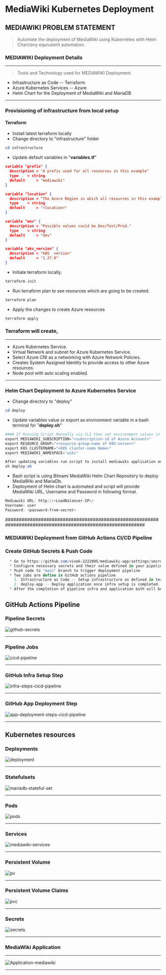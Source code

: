 # MediaWiki Kubernetes Deployment

## MEDIAWIKI PROBLEM STATEMENT
 > Automate the deployment of MediaWiki using Kubernetes with Helm Chart/any equivalent automation.

### MEDIAWIKI Deployment Details

***
> Tools and Technology used for MEDIAWIKI Deployment.
  * Infrastructure as Code -- Terraform
  * Azure Kubernetes Services -- Azure
  * Helm Chart for the Deployment of MediaWiki and MariaDB
***

### Provisioning of infrastructure from local setup
#### Terraform
 * Install latest terraform locally
 * Change directory to "infrastructure" folder
 ```powershell
 cd infrastructure
 ```
 * Update default variables in "**variables.tf**"
```json
variable "prefix" {
  description = "A prefix used for all resources in this example"
  type    = string
  default     = "mediawiki"
}

variable "location" {
  description = "The Azure Region in which all resources in this example should be provisioned"
  type    = string
  default     = "<location>"
}

variable "env" {
  description = "Possible values could be Dev/Test/Prod."
  type    = string
  default     = "dev"
}

variable "aks_version" {
  description = "K8S  version"
  default     = "1.27.9"
}
```
* Initiate terraform locally.
```powershell
terraform init
```
* Run terraform plan to see resources which are going to be created.
```powershell
terraform plan
```
* Apply the changes to create Azure resources 
```powershell
terraform apply
```

### Terraform will create,
***
  * Azure Kubernetes Service.
  * Virtual Network and subnet for Azure Kubernetes Service.
  * Select Azure CNI as a networking with Azure Network Policies.
  * Creates System Assigned Identity to provide access to other Azure resources.
  * Node pool with auto scaling enabled.
***

### Helm Chart Deployment to Azure Kubernetes Service
* Change directory to "deploy"
```powershell
cd deploy
```
* Update variables value or export as environment variable in a bash terminal for "**deploy.sh**"
```powershell
#### If Running Script Manually via CLI then set environment values in local terminal or supply proper values in this script #####
export MEDIAWIKI_SUBSCRIPTION="<subscription-id of Azure Account>"
export RESOURCE_GROUP="<resource-group-name of K8S-server>"
export K8S_CLUSTERNAME="<K8S cluster-name Name>"
export MEDIAWIKI_NAMESPACE="wiki"

After updating variables run script to install mediawiki application on AKS cluster
sh deploy.sh
```
* Bash script is using Bitnami MediaWiki Helm Chart Repository to deploy MediaWiki and MariaDb.
* Deployment of Helm chart is automated and script will provide MediaWiki URL, Username and Password in following format.
  
```powershell
Mediawiki URL: http://<LoadBalancer-IP>/
Username: user
Password: <password-from-secret>
```
###########################################################################################################

### MEDIAWIKI Deployment from GitHub Actions CI/CD Pipeline

### Create GitHub Secrets & Push Code
```powershell
  * Go to https://github.com/vivek-2222005/mediawiki-app/settings/secrets/actions
  * Configure necessary secrets and their value defined in your pipeline.
  * Push code to "main" branch to trigger deployment pipeline
  * Two jobs are define in GitHub actions pipeline
    1. Infrastructure as Code -- Setup infrastructure as defined in terraform scripts.
    2. deploy-app -- Deploy application once infra setup is completed.
  * After the completion of pipeline infra and application both will be deployed in a automated way. 
```
## GitHub Actions Pipeline 

### Pipeline Secrets
![github-secrets](https://github.com/vivek-2222005/mediawiki-application/assets/136461978/dde62fdf-3a88-4c2d-ac3f-a758b8e9d223)
***
### Pipeline Jobs
![cicd-pipeline](https://github.com/vivek-2222005/mediawiki-application/assets/136461978/b9c5dae5-9253-4ed0-9c38-bf5305bdcc51)
***
### GitHub Infra Setup Step 
![infra-steps-cicd-pipeline](https://github.com/vivek-2222005/mediawiki-application/assets/136461978/ec9e797a-9493-4bd5-9bc8-6fc29f9f543a)
***
### GitHub App Deployment Step 
![app-deployment-steps-cicd-pipeline](https://github.com/vivek-2222005/mediawiki-application/assets/136461978/e308412a-ea82-4e28-99fc-ff4c55ca3d43)
***

## Kubernetes resources

### Deployments
![deployment](https://github.com/vivek-2222005/mediawiki-application/assets/136461978/1d1a7d7d-c65c-4b59-ba12-98e89ef8eb6c)
***
### Statefulsets
![mariadb-stateful-set](https://github.com/vivek-2222005/mediawiki-application/assets/136461978/acc0ef98-09dd-4539-8694-25cd109c8a85)
***
### Pods
![pods](https://github.com/vivek-2222005/mediawiki-application/assets/136461978/ced16eca-a23c-4a5d-bad5-ca2382a869f0)
***
### Services
![mediawiki-services](https://github.com/vivek-2222005/mediawiki-application/assets/136461978/491b48e1-a33c-4a3d-b953-aa916ab223e6)
***
### Persistent Volume
![pv](https://github.com/vivek-2222005/mediawiki-application/assets/136461978/695c4ce9-87a6-4028-a9ae-fa0da88e4e08)
***
### Persistent Volume Claims
![pvc](https://github.com/vivek-2222005/mediawiki-application/assets/136461978/8c3b6b21-748b-4cf0-9520-4ce1b04e99e7)
***
### Secrets
![secrets](https://github.com/vivek-2222005/mediawiki-application/assets/136461978/91e6e833-2167-4a4a-840a-566b5654ef18)
***
### MediaWiki Application
***
![Application-mediawiki](https://github.com/vivek-2222005/mediawiki-application/assets/136461978/89027f76-f28c-4fa5-a223-138f59c695b9)
***
